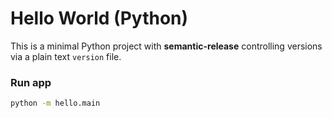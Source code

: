 # Hello World (Python)

This is a minimal Python project with **semantic-release** controlling versions
via a plain text `version` file.

### Run app
```bash
python -m hello.main